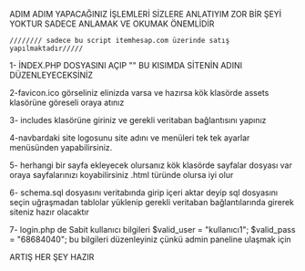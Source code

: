 ADIM ADIM YAPACAĞINIZ İŞLEMLERİ SİZLERE ANLATIYIM ZOR BİR ŞEYİ YOKTUR SADECE ANLAMAK VE OKUMAK ÖNEMLİDİR

	//////// sadece bu script itemhesap.com üzerinde satış yapılmaktadır/////


1- İNDEX.PHP DOSYASINI AÇIP "<title>SİTENİN ADI BURAYA GİRİLECEK</title>" BU KISIMDA SİTENİN ADINI DÜZENLEYECEKSİNİZ

2-favicon.ico görseliniz elinizda varsa ve hazırsa kök klasörde assets klasörüne göreseli oraya atınız

3- includes klasörüne giriniz ve gerekli veritaban bağlantısını yapınız

4-navbardaki site logosunu site adını ve menüleri tek tek ayarlar menüsünden yapabilirsiniz.

5- herhangi bir sayfa ekleyecek olursanız kök klasörde sayfalar dosyası var oraya sayfalarınızı 
koyabilirsiniz .html türünde olursa iyi olur 

6- schema.sql dosyasını veritabında girip içeri aktar deyip sql dosyasını seçin uğraşmadan 
tablolar yüklenip gerekli veritaban bağlantılarında girerek siteniz hazır olacaktır

7- login.php de 
Sabit kullanıcı bilgileri
    $valid_user = "kullanıcı1";
    $valid_pass = "68684040";
bu bilgileri düzenleyiniz çünkü admin paneline ulaşmak için 





ARTIŞ HER ŞEY HAZIR 
